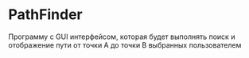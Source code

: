 # PathFinder
Программу с GUI интерфейсом, которая будет  выполнять поиск и отображение пути от точки A до точки B выбранных  пользователем
